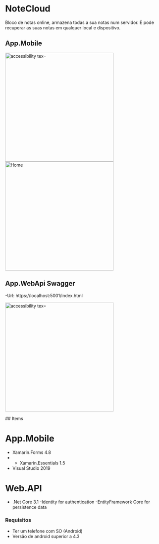 # NoteCloud
Bloco de notas online, armazena todas a sua notas num servidor. E pode recuperar as suas notas em qualquer local e dispositivo.

## App.Mobile

<p>
  <img src="https://user-images.githubusercontent.com/57480551/111986423-b0ea6b80-8aec-11eb-970d-325eb006d34e.png" width="350" alt="accessibility tex="Location">
  <img src="https://user-images.githubusercontent.com/57480551/111986612-f4dd7080-8aec-11eb-8abb-0ae03ef72f95.png" width="350" title="Home">
</p>
    
## App.WebApi Swagger
-Url: https://localhost:5001/index.html
<p>
  <img src="https://user-images.githubusercontent.com/57480551/111986628-f9a22480-8aec-11eb-88ae-fc27b3b43a68.PNG" width="350" alt="accessibility tex="Location">
</p>
## Items 

# App.Mobile
  - Xamarin.Forms 4.8
  -  - Xamarin.Essentials 1.5
  - Visual Studio 2019

# Web.API
 - .Net Core 3.1
 -Identity for authentication
 -EntityFramework Core for persistence data

### Requisitos
- Ter um telefone com SO (Android) 
- Versão de android superior a 4.3

